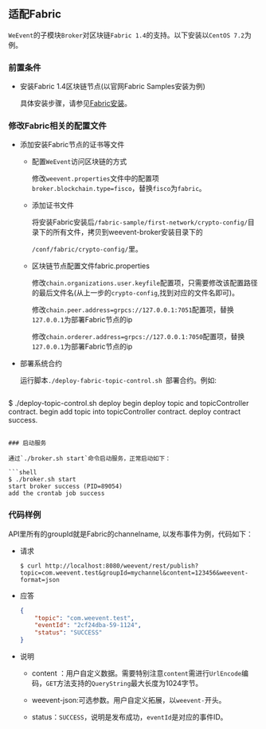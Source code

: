 ## 适配Fabric

`WeEvent`的子模块`Broker`对区块链`Fabric 1.4`的支持。以下安装以`CentOS 7.2`为例。

### 前置条件

- 安装Fabric 1.4区块链节点(以官网Fabric Samples安装为例)

  具体安装步骤，请参见[Fabric安装](https://hyperledger-fabric.readthedocs.io/en/latest/install.html)。

### 修改Fabric相关的配置文件
- 添加安装Fabric节点的证书等文件

  - 配置`WeEvent`访问区块链的方式

    修改`weevent.properties`文件中的配置项`broker.blockchain.type=fisco`，替换`fisco`为`fabric`。

  - 添加证书文件
  
    将安装Fabric安装后`/fabric-sample/first-network/crypto-config/`目录下的所有文件，拷贝到weevent-broker安装目录下的
    
    `/conf/fabric/crypto-config/`里。

  - 区块链节点配置文件fabric.properties

    修改`chain.organizations.user.keyfile`配置项，只需要修改该配置路径的最后文件名(从上一步的`crypto-config`,找到对应的文件名即可)。
    
    修改`chain.peer.address=grpcs://127.0.0.1:7051`配置项，替换`127.0.0.1`为部署Fabric节点的ip
    
    修改`chain.orderer.address=grpcs://127.0.0.1:7050`配置项，替换`127.0.0.1`为部署Fabric节点的ip

- 部署系统合约

  运行脚本`./deploy-fabric-topic-control.sh `部署合约。例如:

  ```shell
$ ./deploy-topic-control.sh deploy
  begin deploy topic and topicController contract.
  begin add topic into topicController contract.
  deploy contract success. 
  ```
  
### 启动服务

  通过`./broker.sh start`命令启动服务，正常启动如下：

  ```shell
  $ ./broker.sh start
  start broker success (PID=89054)
  add the crontab job success
  ```
  
### 代码样例
  
  API里所有的groupId就是Fabric的channelname, 以发布事件为例，代码如下：
  
- 请求

  ```shell
  $ curl http://localhost:8080/weevent/rest/publish?topic=com.weevent.test&groupId=mychannel&content=123456&weevent-format=json
  ```


- 应答

  ```json
  {
      "topic": "com.weevent.test",
      "eventId": "2cf24dba-59-1124",
      "status": "SUCCESS"
  }
  ```


- 说明 

  - content ：用户自定义数据。需要特别注意`content`需进行`UrlEncode`编码，`GET`方法支持的`QueryString`最大长度为1024字节。

  - weevent-json:可选参数。用户自定义拓展，以`weevent-`开头。

  - status：`SUCCESS`，说明是发布成功，`eventId`是对应的事件ID。

